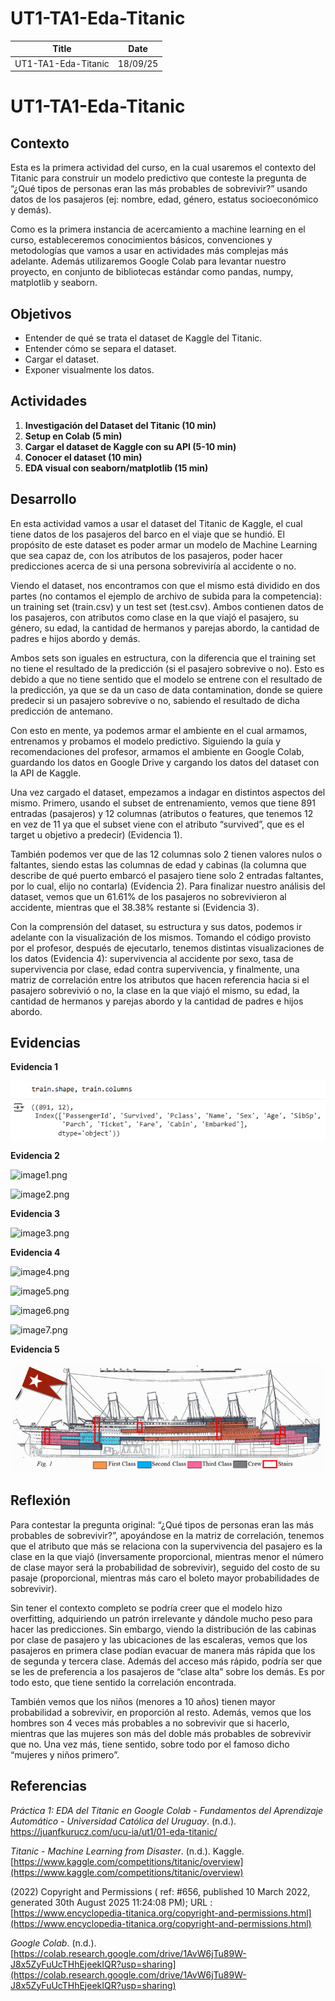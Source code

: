 # UT1-TA1-Eda-Titanic

| Title | Date |
| --- | --- |
| UT1-TA1-Eda-Titanic | 18/09/25 |

# **UT1-TA1-Eda-Titanic**

## **Contexto**

Esta es la primera actividad del curso, en la cual usaremos el contexto del Titanic para construir un modelo predictivo que conteste la pregunta de “¿Qué tipos de personas eran las más probables de sobrevivir?” usando datos de los pasajeros (ej: nombre, edad, género, estatus socioeconómico y demás).

Como es la primera instancia de acercamiento a machine learning en el curso, estableceremos conocimientos básicos, convenciones y metodologías que vamos a usar en actividades más complejas más adelante. Además utilizaremos Google Colab para levantar nuestro proyecto, en conjunto de bibliotecas estándar como pandas, numpy, matplotlib y seaborn. 

## **Objetivos**

- Entender de qué se trata el dataset de Kaggle del Titanic.
- Entender cómo se separa el dataset.
- Cargar el dataset.
- Exponer visualmente los datos.

## **Actividades**

1. **Investigación del Dataset del Titanic (10 min)**
2. **Setup en Colab (5 min)**
3. **Cargar el dataset de Kaggle con su API (5-10 min)**
4. **Conocer el dataset (10 min)**
5. **EDA visual con seaborn/matplotlib (15 min)**

## **Desarrollo**

En esta actividad vamos a usar el dataset del Titanic de Kaggle, el cual tiene datos de los pasajeros del barco en el viaje que se hundió. El propósito de este dataset es poder armar un modelo de Machine Learning que sea capaz de, con los atributos de los pasajeros, poder hacer predicciones acerca de si una persona sobreviviría al accidente o no.

Viendo el dataset, nos encontramos con que el mismo está dividido en dos partes (no contamos el ejemplo de archivo de subida para la competencia): un training set (train.csv) y un test set (test.csv). Ambos contienen datos de los pasajeros, con atributos como clase en la que viajó el pasajero, su género, su edad, la cantidad de hermanos y parejas abordo, la cantidad de padres e hijos abordo y demás. 

Ambos sets son iguales en estructura, con la diferencia que el training set no tiene el resultado de la predicción (si el pasajero sobrevive o no). Esto es debido a que no tiene sentido que el modelo se entrene con el resultado de la predicción, ya que se da un caso de data contamination, donde se quiere predecir si un pasajero sobrevive o no, sabiendo el resultado de dicha predicción de antemano.

Con esto en mente, ya podemos armar el ambiente en el cual armamos, entrenamos y probamos el modelo predictivo. Siguiendo la guía y recomendaciones del profesor, armamos el ambiente en Google Colab, guardando los datos en Google Drive y cargando los datos del dataset con la API de Kaggle.

Una vez cargado el dataset, empezamos a indagar en distintos aspectos del mismo. Primero, usando el subset de entrenamiento, vemos que tiene 891 entradas (pasajeros) y 12 columnas (atributos o features, que tenemos 12 en vez de 11 ya que el subset viene con el atributo “survived”, que es el target u objetivo a predecir) (Evidencia 1).

También podemos ver que de las 12 columnas solo 2 tienen valores nulos o faltantes, siendo estas las columnas de edad y cabinas (la columna que describe de qué puerto embarcó el pasajero tiene solo 2 entradas faltantes, por lo cual, elijo no contarla) (Evidencia 2). Para finalizar nuestro análisis del dataset, vemos que un 61.61% de los pasajeros no sobrevivieron al accidente, mientras que el 38.38% restante si (Evidencia 3).

Con la comprensión del dataset, su estructura y sus datos, podemos ir adelante con la visualización de los mismos. Tomando el código provisto por el profesor, después de ejecutarlo, tenemos distintas visualizaciones de los datos (Evidencia 4): supervivencia al accidente por sexo, tasa de supervivencia por clase, edad contra supervivencia, y finalmente, una matriz de correlación entre los atributos que hacen referencia hacia si el pasajero sobrevivió o no, la clase en la que viajó el mismo, su edad, la cantidad de hermanos y parejas abordo y la cantidad de padres e hijos abordo.

## **Evidencias**

**Evidencia 1**

![image.png](../assets/image.png)

**Evidencia 2**

![image1.png](../assets/image1.png)

![image2.png](../assets/image2.png)

**Evidencia 3**

![image3.png](../assets/image3.png)

**Evidencia 4**

![image4.png](../assets/image4.png)

![image5.png](../assets/image5.png)

![image6.png](../assets/image6.png)

![image7.png](../assets/image7.png)

**Evidencia 5**

![figure-one-side-view.gif](../assets/figure-one-side-view.gif)

## **Reflexión**

Para contestar la pregunta original: “¿Qué tipos de personas eran las más probables de sobrevivir?”, apoyándose en la matriz de correlación, tenemos que el atributo que más se relaciona con la supervivencia del pasajero es la clase en la que viajó (inversamente proporcional, mientras menor el número de clase mayor será la probabilidad de sobrevivir), seguido del costo de su pasaje (proporcional, mientras más caro el boleto mayor probabilidades de sobrevivir).

Sin tener el contexto completo se podría creer que el modelo hizo overfitting, adquiriendo un patrón irrelevante y dándole mucho peso para hacer las predicciones. Sin embargo, viendo la distribución de las cabinas por clase de pasajero y las ubicaciones de las escaleras, vemos que los pasajeros en primera clase podían evacuar de manera más rápida que los de segunda y tercera clase. Además del acceso más rápido, podría ser que se les de preferencia a los pasajeros de “clase alta” sobre los demás. Es por todo esto, que tiene sentido la correlación encontrada.

También vemos que los niños (menores a 10 años) tienen mayor probabilidad a sobrevivir, en proporción al resto. Además, vemos que los hombres son 4 veces más probables a no sobrevivir que si hacerlo, mientras que las mujeres son más del doble más probables de sobrevivir que no. Una vez más, tiene sentido, sobre todo por el famoso dicho “mujeres y niños primero”.

## **Referencias**

*Práctica 1: EDA del Titanic en Google Colab - Fundamentos del Aprendizaje Automático - Universidad Católica del Uruguay*. (n.d.). https://juanfkurucz.com/ucu-ia/ut1/01-eda-titanic/

*Titanic - Machine Learning from Disaster*. (n.d.). Kaggle. [https://www.kaggle.com/competitions/titanic/overview](https://www.kaggle.com/competitions/titanic/overview)

 (2022) Copyright and Permissions ( ref: #656, published 10 March 2022, generated 30th August 2025 11:24:08 PM); URL : [https://www.encyclopedia-titanica.org/copyright-and-permissions.html](https://www.encyclopedia-titanica.org/copyright-and-permissions.html)

*Google Colab*. (n.d.). [https://colab.research.google.com/drive/1AvW6jTu89W-J8x5ZyFuUcTHhEjeekIQR?usp=sharing](https://colab.research.google.com/drive/1AvW6jTu89W-J8x5ZyFuUcTHhEjeekIQR?usp=sharing)
